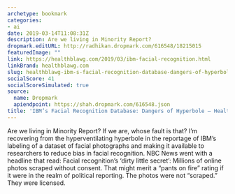 ```yaml
---
archetype: bookmark
categories:
- ai
date: 2019-03-14T11:08:31Z
description: Are we living in Minority Report?
dropmark.editURL: http://radhikan.dropmark.com/616548/18215015
featuredImage: ""
link: https://healthblawg.com/2019/03/ibm-facial-recognition.html
linkBrand: healthblawg.com
slug: healthblawg-ibm-s-facial-recognition-database-dangers-of-hyperbole-healthblawg
socialScore: 41
socialScoreSimulated: true
source:
  name: Dropmark
  apiendpoint: https://shah.dropmark.com/616548.json
title: 'IBM’s Facial Recognition Database: Dangers of Hyperbole – HealthBlawg'
---
```

Are we living in Minority Report? If we are, whose fault is that? I’m recovering from the hyperventilating hyperbole in the reportage of IBM’s labeling of a dataset of facial photographs and making it available to researchers to reduce bias in facial recognition. NBC News went with a headline that read: Facial recognition’s ‘dirty little secret’: Millions of online photos scraped without consent. That might merit a “pants on fire” rating if it were in the realm of political reporting. The photos were not “scraped.” They were licensed.

